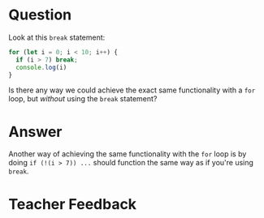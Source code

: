 # Question
Look at this `break` statement:

```js
for (let i = 0; i < 10; i++) {
  if (i > 7) break;
  console.log(i)
}
```

Is there any way we could achieve the exact same functionality with a `for` loop, but *without* using the `break` statement?

# Answer

Another way of achieving the same functionality with the `for` loop is by doing `if (!(i > 7)) ...` should function the same way as if you're using `break`.

# Teacher Feedback
